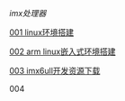 *imx处理器*

[001 linux环境搭建](./001%20linux环境搭建/README.md)

[002 arm linux嵌入式环境搭建](./002%20arm%20linux嵌入式环境搭建/README.md)

[003 imx6ull开发资源下载](./003%20imx6ull开发资源下载/README.md)

004
